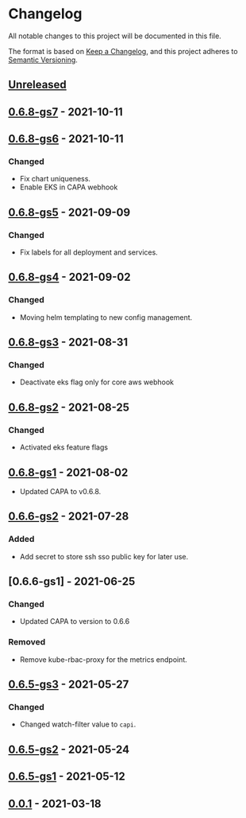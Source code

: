 # Changelog

All notable changes to this project will be documented in this file.

The format is based on [Keep a Changelog](https://keepachangelog.com/en/1.0.0/),
and this project adheres to [Semantic Versioning](https://semver.org/spec/v2.0.0.html).

## [Unreleased]

## [0.6.8-gs7] - 2021-10-11

## [0.6.8-gs6] - 2021-10-11

### Changed

- Fix chart uniqueness.
- Enable EKS in CAPA webhook

## [0.6.8-gs5] - 2021-09-09

### Changed

- Fix labels for all deployment and services.

## [0.6.8-gs4] - 2021-09-02

### Changed

- Moving helm templating to new config management.

## [0.6.8-gs3] - 2021-08-31

### Changed

- Deactivate eks flag only for core aws webhook


## [0.6.8-gs2] - 2021-08-25

### Changed

- Activated eks feature flags

## [0.6.8-gs1] - 2021-08-02

- Updated CAPA to v0.6.8.

## [0.6.6-gs2] - 2021-07-28

### Added

- Add secret to store ssh sso public key for later use.

## [0.6.6-gs1] - 2021-06-25

### Changed

- Updated CAPA to version to 0.6.6

### Removed

- Remove kube-rbac-proxy for the metrics endpoint.

## [0.6.5-gs3] - 2021-05-27

### Changed

- Changed watch-filter value to `capi`.

## [0.6.5-gs2] - 2021-05-24

## [0.6.5-gs1] - 2021-05-12

## [0.0.1] - 2021-03-18

[Unreleased]: https://github.com/giantswarm/cluster-api-provider-aws-app/compare/v0.6.8-gs7...HEAD
[0.6.8-gs7]: https://github.com/giantswarm/cluster-api-provider-aws-app/compare/v0.6.8-gs6...v0.6.8-gs7
[0.6.8-gs6]: https://github.com/giantswarm/cluster-api-provider-aws-app/compare/v0.6.8-gs5...v0.6.8-gs6
[0.6.8-gs5]: https://github.com/giantswarm/cluster-api-provider-aws-app/compare/v0.6.8-gs4...v0.6.8-gs5
[0.6.8-gs4]: https://github.com/giantswarm/cluster-api-provider-aws-app/compare/v0.6.8-gs3...v0.6.8-gs4
[0.6.8-gs3]: https://github.com/giantswarm/cluster-api-provider-aws-app/compare/v0.6.8-gs2...v0.6.8-gs3
[0.6.8-gs2]: https://github.com/giantswarm/cluster-api-provider-aws-app/compare/v0.6.8-gs1...v0.6.8-gs2
[0.6.8-gs1]: https://github.com/giantswarm/cluster-api-provider-aws-app/compare/v0.6.6-gs2...v0.6.8-gs1
[0.6.6-gs2]: https://github.com/giantswarm/cluster-api-provider-aws-app/compare/v0.6.9-gs1...v0.6.6-gs2
[0.6.5-gs3]: https://github.com/giantswarm/cluster-api-provider-aws-app/compare/v0.6.5-gs2...v0.6.5-gs3
[0.6.5-gs2]: https://github.com/giantswarm/cluster-api-provider-aws-app/compare/v0.6.5-gs1...v0.6.5-gs2
[0.6.5-gs1]: https://github.com/giantswarm/cluster-api-provider-aws-app/compare/v0.0.1...v0.6.5-gs1
[0.0.1]: https://github.com/giantswarm/cluster-api-provider-aws-app/releases/tag/v0.0.1
